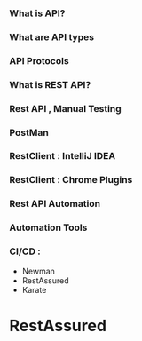### What is API?

### What are API types

### API Protocols 

### What is REST API?

### Rest API , Manual Testing

### PostMan

### RestClient : IntelliJ IDEA

### RestClient : Chrome Plugins

### Rest API Automation 

### Automation Tools 

### CI/CD : 
- Newman
- RestAssured
- Karate 

# RestAssured 
